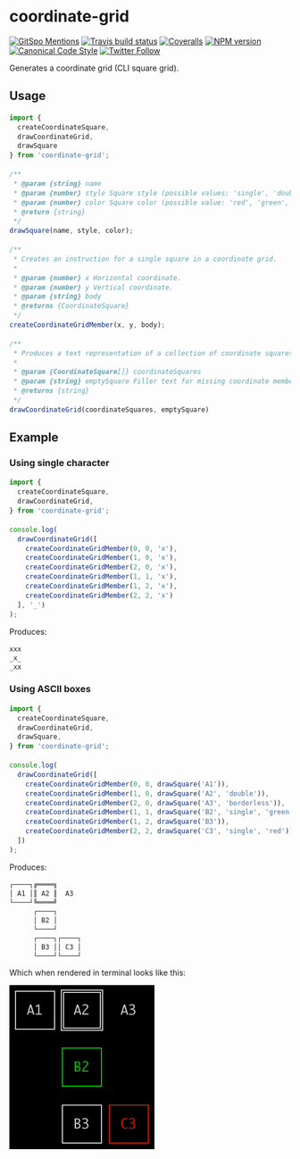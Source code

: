 # coordinate-grid

[![GitSpo Mentions](https://gitspo.com/badges/mentions/gajus/coordinate-grid?style=flat-square)](https://gitspo.com/mentions/gajus/coordinate-grid)
[![Travis build status](http://img.shields.io/travis/gajus/coordinate-grid/master.svg?style=flat-square)](https://travis-ci.org/gajus/coordinate-grid)
[![Coveralls](https://img.shields.io/coveralls/gajus/coordinate-grid.svg?style=flat-square)](https://coveralls.io/github/gajus/coordinate-grid)
[![NPM version](http://img.shields.io/npm/v/coordinate-grid.svg?style=flat-square)](https://www.npmjs.org/package/coordinate-grid)
[![Canonical Code Style](https://img.shields.io/badge/code%20style-canonical-blue.svg?style=flat-square)](https://github.com/gajus/canonical)
[![Twitter Follow](https://img.shields.io/twitter/follow/kuizinas.svg?style=social&label=Follow)](https://twitter.com/kuizinas)

Generates a coordinate grid (CLI square grid).

## Usage

```js
import {
  createCoordinateSquare,
  drawCoordinateGrid,
  drawSquare
} from 'coordinate-grid';

/**
 * @param {string} name
 * @param {number} style Square style (possible values: 'single', 'double', 'borderless') (default value: 'single').
 * @param {number} color Square color (possible value: 'red', 'green', 'yellow', 'blue') (default: none).
 * @return {string}
 */
drawSquare(name, style, color);

/**
 * Creates an instruction for a single square in a coordinate grid.
 *
 * @param {number} x Horizontal coordinate.
 * @param {number} y Vertical coordinate.
 * @param {string} body
 * @returns {CoordinateSquare}
 */
createCoordinateGridMember(x, y, body);

/**
 * Produces a text representation of a collection of coordinate squares placed on a coordinate grid.
 *
 * @param {CoordinateSquare[]} coordinateSquares
 * @param {string} emptySquare Filler text for missing coordinate members.
 * @returns {string}
 */
drawCoordinateGrid(coordinateSquares, emptySquare)

```


## Example

### Using single character

```js
import {
  createCoordinateSquare,
  drawCoordinateGrid,
} from 'coordinate-grid';

console.log(
  drawCoordinateGrid([
    createCoordinateGridMember(0, 0, 'x'),
    createCoordinateGridMember(1, 0, 'x'),
    createCoordinateGridMember(2, 0, 'x'),
    createCoordinateGridMember(1, 1, 'x'),
    createCoordinateGridMember(1, 2, 'x'),
    createCoordinateGridMember(2, 2, 'x')
  ], '_')
);

```

Produces:

```
xxx
_x_
_xx

```

### Using ASCII boxes

```js
import {
  createCoordinateSquare,
  drawCoordinateGrid,
  drawSquare,
} from 'coordinate-grid';

console.log(
  drawCoordinateGrid([
    createCoordinateGridMember(0, 0, drawSquare('A1')),
    createCoordinateGridMember(1, 0, drawSquare('A2', 'double')),
    createCoordinateGridMember(2, 0, drawSquare('A3', 'borderless')),
    createCoordinateGridMember(1, 1, drawSquare('B2', 'single', 'green')),
    createCoordinateGridMember(1, 2, drawSquare('B3')),
    createCoordinateGridMember(2, 2, drawSquare('C3', 'single', 'red'))
  ])
);

```

Produces:

```
┌────┐╔════╗
│ A1 │║ A2 ║  A3
└────┘╚════╝
      ┌────┐
      │ B2 │
      └────┘
      ┌────┐┌────┐
      │ B3 ││ C3 │
      └────┘└────┘

```

Which when rendered in terminal looks like this:

![Coordinate Grid](./.README/coordinate-grid.png)
